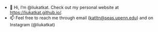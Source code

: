 - 👋 Hi, I’m @liukatkat. Check out my personal website at https://liukatkat.github.io/.
- 📫 Feel free to reach me through email (katltn@seas.upenn.edu) and on Instagram (@liukatkat)

<!---
liukatkat/liukatkat is a ✨ special ✨ repository because its `README.md` (this file) appears on your GitHub profile.
You can click the Preview link to take a look at your changes.
--->
